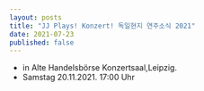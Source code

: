 ```yaml
---
layout: posts
title: "JJ Plays! Konzert! 독일현지 연주소식 2021"
date: 2021-07-23
published: false
---
```


- in Alte Handelsbörse Konzertsaal,Leipzig. 
- Samstag 20.11.2021. 17:00 Uhr
